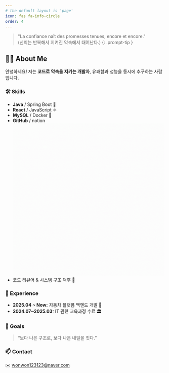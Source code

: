 ```yaml
---
# the default layout is 'page'
icon: fas fa-info-circle
order: 4
---
```


> "La confiance naît des promesses tenues, encore et encore."<br>(신뢰는 반복해서 지켜진 약속에서 태어난다.)
{: .prompt-tip }

## 🤹‍♂️ About Me
안녕하세요! 저는 **코드로 약속을 지키는 개발자**, 유쾌함과 성능을 동시에 추구하는 사람입니다.

### 🛠 Skills
- **Java** / Spring Boot 🌱  
- **React** / JavaScript ⚛️  
- **MySQL** / Docker 🐳  
- **GitHub** / notion ![alt text](image.png)
- 코드 리뷰어 & 시스템 구조 덕후 🧐

### 📌 Experience
- **2025.04 ~ Now:** 자동차 플랫폼 백엔드 개발 🚗  
- **2024.07~2025.03:** IT 관련 교육과정 수료 🏛

### 🎯 Goals
> “보다 나은 구조로, 보다 나은 내일을 짓다.”

### 📫 Contact
✉️ [wonwon123123@naver.com](mailto:wonwon123123@naver.com)